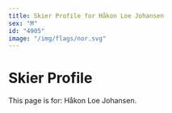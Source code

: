 ```yaml
---
title: Skier Profile for Håkon Loe Johansen
sex: "M"
id: "4905"
image: "/img/flags/nor.svg" 
---
```


# Skier Profile

This page is for: Håkon Loe Johansen.
    